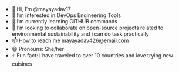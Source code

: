 - 👋 Hi, I’m @mayayadav17
- 👀 I’m interested in DevOps Engineering Tools
- 🌱 I’m currently learning GITHUB commands 
- 💞️ I’m looking to collaborate on open-source projects related to environmental sustainability and i can do task practically 
- 📫 How to reach me mayayadav426@email.com
- 😄 Pronouns: She/her
- ⚡ Fun fact: I have traveled to over 10 countries and love trying new cuisines

<!---
mayayadav17/mayayadav17 is a ✨ special ✨ repository because its `README.md` (this file) appears on your GitHub profile.
You can click the Preview link to take a look at your changes.
--->
